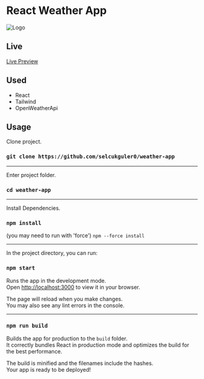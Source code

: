 # React Weather App

![Logo](https://i.imgur.com/mMG58DV.png)

## Live

[Live Preview](https:/weather.selcukguler.com)

## Used
- React
- Tailwind
- OpenWeatherApi

## Usage

Clone project.

### `git clone https://github.com/selcukguler0/weather-app`

------------------------------------------------------------------------

Enter project folder.

### `cd weather-app`

------------------------------------------------------------------------

Install Dependencies.

### `npm install`
(you may need to run with 'force') `npm --force install`

------------------------------------------------------------------------

In the project directory, you can run:

### `npm start`

Runs the app in the development mode.\
Open [http://localhost:3000](http://localhost:3000) to view it in your browser.

The page will reload when you make changes.\
You may also see any lint errors in the console.

------------------------------------------------------------------------

### `npm run build`

Builds the app for production to the `build` folder.\
It correctly bundles React in production mode and optimizes the build for the best performance.

The build is minified and the filenames include the hashes.\
Your app is ready to be deployed!
